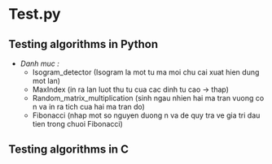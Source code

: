 # Test.py
## **Testing algorithms in Python**
- *Danh muc :*
  - Isogram_detector (Isogram la mot tu ma moi chu cai xuat hien dung  mot lan)
  - MaxIndex (in ra lan luot thu tu cua cac dinh tu cao -> thap)
  - Random_matrix_multiplication (sinh ngau nhien hai ma tran vuong co n va in ra tich cua hai ma tran do)
  - Fibonacci (nhap mot so nguyen duong n va de quy tra ve gia tri dau tien trong chuoi Fibonacci)
## **Testing algorithms in C**
